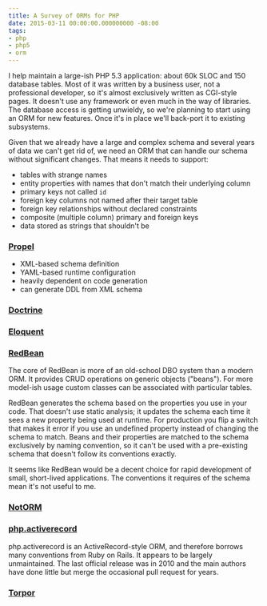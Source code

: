```yaml
---
title: A Survey of ORMs for PHP
date: 2015-03-11 00:00:00.000000000 -08:00
tags:
- php
- php5
- orm
---
```


I help maintain a large-ish PHP 5.3 application: about 60k SLOC and 150
database tables. Most of it was written by a business user, not a
professional developer, so it's almost exclusively written as CGI-style
pages. It doesn't use any framework or even much in the way of libraries.
The database access is getting unwieldy, so we're planning to start using
an ORM for new features. Once it's in place we'll back-port it to existing
subsystems.

Given that we already have a large and complex schema and several years of
data we can't get rid of, we need an ORM that can handle our schema without
significant changes. That means it needs to support:
- tables with strange names
- entity properties with names that don't match their underlying column
- primary keys not called `id`
- foreign key columns not named after their target table
- foreign key relationships without declared constraints
- composite (multiple column) primary and foreign keys
- data stored as strings that shouldn't be


### [Propel]

- XML-based schema definition
- YAML-based runtime configuration
- heavily dependent on code generation
- can generate DDL from XML schema

[Propel]: http://propelorm.org/



### [Doctrine]



[Doctrine]: http://www.doctrine-project.org/projects/orm.html



### [Eloquent]

[Eloquent]: http://laravel.com/docs/5.0/eloquent



### [RedBean]

The core of RedBean is more of an old-school DBO system than a modern ORM.
It provides CRUD operations on generic objects ("beans"). For more
model-ish usage custom classes can be associated with particular tables. 

RedBean generates the schema based on the properties you use in your code.
That doesn't use static analysis; it updates the schema each time it sees a
new property being used at runtime. For production you flip a switch that
makes it error if you use an undefined property instead of changing the
schema to match. Beans and their properties are matched to the schema
exclusively by naming convention, so it can't be used with a pre-existing
schema that doesn't follow its conventions exactly. 

It seems like RedBean would be a decent choice for rapid development of
small, short-lived applications. The conventions it requires of the schema
mean it's not useful to me.

[RedBean]: http://redbeanphp.com/



### [NotORM]

[NotORM]: http://www.notorm.com/



### [php.activerecord][php-ar]

php.activerecord is an ActiveRecord-style ORM, and therefore borrows
many conventions from Ruby on Rails. It appears to be largely
unmaintained. The last official release was in 2010 and the main authors
have done little but merge the occasional pull request for years.

[php-ar]: http://www.phpactiverecord.org/



### [Torpor]

[Torpor]: https://code.google.com/p/torpor-php/
